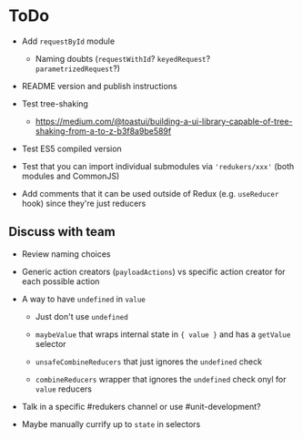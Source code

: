 # ToDo

- Add `requestById` module
  - Naming doubts (`requestWithId`? `keyedRequest`? `parametrizedRequest`?)

- README version and publish instructions

- Test tree-shaking
  - https://medium.com/@toastui/building-a-ui-library-capable-of-tree-shaking-from-a-to-z-b3f8a9be589f

- Test ES5 compiled version

- Test that you can import individual submodules via `'redukers/xxx'` (both
  modules and CommonJS)

- Add comments that it can be used outside of Redux (e.g. `useReducer` hook)
  since they're just reducers

## Discuss with team

- Review naming choices

- Generic action creators (`payloadActions`) vs specific action creator for each
  possible action

- A way to have `undefined` in `value`

  - Just don't use `undefined`

  - `maybeValue` that wraps internal state in `{ value }` and has a `getValue`
    selector

  - `unsafeCombineReducers` that just ignores the `undefined` check

  - `combineReducers` wrapper that ignores the `undefined` check onyl for
    `value` reducers

- Talk in a specific #redukers channel or use #unit-development?

- Maybe manually currify up to `state` in selectors
